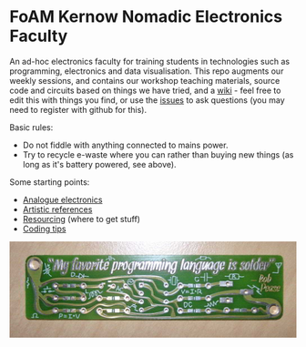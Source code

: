 # FoAM Kernow Nomadic Electronics Faculty

An ad-hoc electronics faculty for training students in technologies such as programming, electronics and data visualisation. This repo augments our weekly sessions, and contains our workshop teaching materials, source code and circuits based on things we have tried, and a [wiki](https://github.com/fo-am/bits-and-atoms-club/wiki/Home) - feel free to edit this with things you find, or use the [issues](https://github.com/fo-am/foam-kernow-nomadic-hacklab/issues) to ask questions (you may need to register with github for this).

Basic rules:
- Do not fiddle with anything connected to mains power.
- Try to recycle e-waste where you can rather than buying new things (as long as it's battery powered, see above).

Some starting points:
- [Analogue electronics](https://github.com/fo-am/foam-kernow-nomadic-hacklab/wiki/Analogue-electronics)
- [Artistic references](https://github.com/fo-am/foam-kernow-nomadic-hacklab/wiki/Artistic-references)
- [Resourcing](https://github.com/fo-am/foam-kernow-nomadic-hacklab/wiki/Resourcing) (where to get stuff)
- [Coding tips](https://github.com/fo-am/foam-kernow-nomadic-hacklab/wiki/Coding-tips)

![](https://github.com/fo-am/bits-and-atoms-club/blob/master/bob-pease_my-favorite-programming-language-is-solder.jpg)
